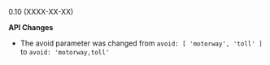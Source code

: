 0.10 (XXXX-XX-XX)

**API Changes**

- The avoid parameter was changed from `avoid: [ 'motorway', 'toll' ]` to `avoid: 'motorway,toll'`